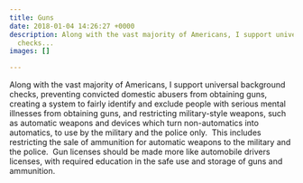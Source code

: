 ```yaml
---
title: Guns
date: 2018-01-04 14:26:27 +0000
description: Along with the vast majority of Americans, I support universal background
  checks...
images: []

---
```

Along with the vast majority of Americans, I support universal background checks, preventing convicted domestic abusers from obtaining guns, creating a system to fairly identify and exclude people with serious mental illnesses from obtaining guns, and restricting military-style weapons, such as automatic weapons and devices which turn non-automatics into automatics, to use by the military and the police only.  This includes restricting the sale of ammunition for automatic weapons to the military and the police.  Gun licenses should be made more like automobile drivers licenses, with required education in the safe use and storage of guns and ammunition.